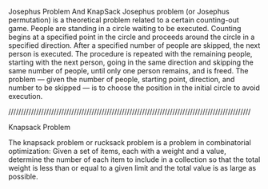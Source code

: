 Josephus Problem And KnapSack
Josephus problem (or Josephus permutation) is a theoretical problem
related to a certain counting-out game.
People are standing in a circle waiting to be executed. Counting begins
at a specified point in the circle and proceeds around the circle in a
specified direction. After a specified number of people are skipped, the
next person is executed. The procedure is repeated with the remaining
people, starting with the next person, going in the same direction and
skipping the same number of people, until only one person remains, and
is freed.
The problem — given the number of people, starting point, direction, and
number to be skipped — is to choose the position in the initial circle
to avoid execution.

////////////////////////////////////////////////////////////////////////////////////////////////

Knapsack Problem

The knapsack problem or rucksack problem is a problem in combinatorial
optimization: Given a set of items, each with a weight and a value,
determine the number of each item to include in a collection so that the
total weight is less than or equal to a given limit and the total value
is as large as possible.
